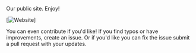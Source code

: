 Our public site.  Enjoy!


[![Website](https://img.shields.io/website-up-down-green-red/http/hawkwareapps.github.io.svg?label=website)]


You can even contribute if you'd like! 
If you find typos or have improvements, create an issue.  Or if you'd like you can fix the issue submit a pull request with your updates.